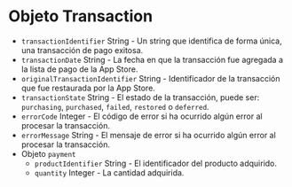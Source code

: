 # Objeto Transaction

* `transactionIdentifier` String - Un string que identifica de forma única, una transacción de pago exitosa.
* `transactionDate` String - La fecha en que la transacción fue agregada a la lista de pago de la App Store.
* `originalTransactionIdentifier` String - Identificador de la transacción que fue restaurada por la App Store.
* `transactionState` String - El estado de la transacción, puede ser: `purchasing`, `purchased`, `failed`, `restored` o `deferred`.
* `errorCode` Integer - El código de error si ha ocurrido algún error al procesar la transacción.
* `errorMessage` String - El mensaje de error si ha ocurrido algún error al procesar la transacción.
* Objeto `payment`
  * `productIdentifier` String - El identificador del producto adquirido.
  * `quantity` Integer  - La cantidad adquirida.

